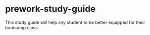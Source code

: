 # prework-study-guide
This study guide will help any student to be better equipped for their bootcamp class.
